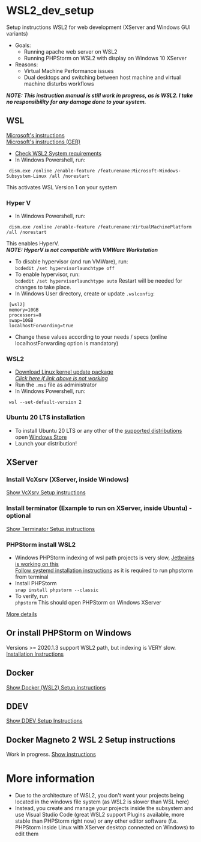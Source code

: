 # WSL2_dev_setup
Setup instructions WSL2 for web development (XServer and Windows GUI variants)
* Goals:
  * Running apache web server on WSL2
  * Running PHPStorm on WSL2 with display on Windows 10 XServer
* Reasons:
  * Virtual Machine Performance issues
  * Dual desktops and switching between host machine and virtual machine disturbs workflows

**_NOTE: This instruction manual is still work in progress, as is WSL2. I take no responsibility for any damage done to your system._**
## WSL
[Microsoft's instructions](https://docs.microsoft.com/en-us/windows/wsl/install-win10)  
[Microsoft's instructions (GER)](https://docs.microsoft.com/de-de/windows/wsl/install-win10)
* [Check WSL2 System requirements](https://docs.microsoft.com/en-us/windows/wsl/install-win10#step-2---check-requirements-for-running-wsl-2)
* In Windows Powershell, run:
```
 dism.exe /online /enable-feature /featurename:Microsoft-Windows-Subsystem-Linux /all /norestart
```
This activates WSL Version 1 on your system
### Hyper V
* In Windows Powershell, run:
```
 dism.exe /online /enable-feature /featurename:VirtualMachinePlatform /all /norestart
```
This enables HyperV.  
**_NOTE: HyperV is not compatible with VMWare Workstation_**
* To disable hypervisor (and run VMWare), run:  
 `bcdedit /set hypervisorlaunchtype off`
* To enable hypervisor, run:  
 `bcdedit /set hypervisorlaunchtype auto`
Restart will be needed for changes to take place.
* In Windows User directory, create or update `.wslconfig`:  
```
 [wsl2]
 memory=10GB
 processors=8
 swap=10GB
 localhostForwarding=true
```
  * Change these values according to your needs / specs (online localhostForwarding option is mandatory)
### WSL2
* [Download Linux kernel update package](https://wslstorestorage.blob.core.windows.net/wslblob/wsl_update_x64.msi)  
_[Click here if link above is not working](https://wslstorestorage.blob.core.windows.net/wslblob/wsl_update_x64.msi)_
* Run the `.msi` file as administrator
* In Windows Powershell, run:
```
 wsl --set-default-version 2
```

### Ubuntu 20 LTS installation
* To install Ubuntu 20 LTS or any other of the [supported distributions](https://docs.microsoft.com/en-us/windows/wsl/install-win10#step-6---install-your-linux-distribution-of-choice) open [Windows Store](https://aka.ms/wslstore)
* Launch your distribution!

## XServer
### Install VcXsrv (XServer, inside Windows)
[Show VcXsrv Setup instructions](https://github.com/Luc4G3r/WSL2_dev_setup/blob/main/XServer/VCXSRV_SETUP.md)
### Install terminator (Example to run on XServer, inside Ubuntu) - optional
[Show Terminator Setup instructions](https://github.com/Luc4G3r/WSL2_dev_setup/blob/main/XServer/TERMINATOR_SETUP.md)
### PHPStorm install WSL2
* Windows PHPStorm indexing of wsl path projects is very slow, [Jetbrains is working on this](https://youtrack.jetbrains.com/issue/IDEA-240351)  
[Follow systemd installation instructions](https://github.com/Luc4G3r/WSL2_dev_setup/blob/main/systemd/SYSTEMD_SETUP.md) as it is required to run phpstorm from terminal
* Install PHPStorm  
  `snap install phpstorm --classic`
* To verify, run  
  `phpstorm`
  This should open PHPStorm on Windows XServer

[More details](https://github.com/lackovic/notes/tree/master/Windows/Windows%20Subsystem%20for%20Linux#run-a-linux-gui-application-in-wsl-2)

## Or install PHPStorm on Windows
Versions >= 2020.1.3 support WSL2 path, but indexing is VERY slow.  
[Installation Instructions](https://www.jetbrains.com/help/phpstorm/installation-guide.html#standalone)

## Docker
[Show Docker (WSL2) Setup instructions](https://github.com/Luc4G3r/WSL2_dev_setup/blob/main/Docker/DOCKER_SETUP.md)

## DDEV
[Show DDEV Setup Instructions](https://github.com/Luc4G3r/WSL2_dev_setup/blob/main/Docker/DDEV_SETUP.md)

## Docker Magneto 2 WSL 2 Setup instructions
Work in progress.
[Show instructions](https://github.com/Luc4G3r/WSL2_dev_setup/blob/main/Docker/DOCKER_MAGENTO2_SETUP.md)

# More information
* Due to the architecture of WSL2, you don't want your projects being located in the windows file system (as WSL2 is slower than WSL here)
* Instead, you create and manage your projects inside the subsystem and use Visual Studio Code (great WSL2 support Plugins available, more stable than PHPStorm right now) or any other editor software (f.e. PHPStorm inside Linux with XServer desktop connected on Windows) to edit them
